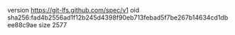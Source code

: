 version https://git-lfs.github.com/spec/v1
oid sha256:fad4b2556ad1f12b245d4398f90eb713febad5f7be267b14634cd1dbee88c9ae
size 2577
